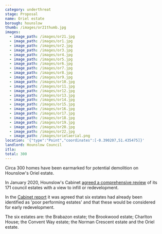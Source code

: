 ```yaml
---
category: underthreat
stage: Proposal
name: Oriel estate 
borough: hounslow 
thumb: /images/or21thumb.jpg
images:
  - image_path: /images/or21.jpg
  - image_path: /images/or1.jpg
  - image_path: /images/or2.jpg
  - image_path: /images/or3.jpg
  - image_path: /images/or4.jpg
  - image_path: /images/or5.jpg
  - image_path: /images/or6.jpg
  - image_path: /images/or7.jpg
  - image_path: /images/or8.jpg
  - image_path: /images/or9.jpg
  - image_path: /images/or10.jpg
  - image_path: /images/or11.jpg
  - image_path: /images/or12.jpg
  - image_path: /images/or13.jpg
  - image_path: /images/or14.jpg
  - image_path: /images/or15.jpg
  - image_path: /images/or16.jpg
  - image_path: /images/or17.jpg
  - image_path: /images/or18.jpg
  - image_path: /images/or19.jpg
  - image_path: /images/or20.jpg
  - image_path: /images/or22.jpg
  - image_path: /images/orielaerial.png
location: '{"type":"Point","coordinates":[-0.390207,51.435475]}'
landlord: Hounslow Council
itla:
total: 300
---
```

Circa 300 homes have been earmarked for potential demolition on Hounslow's Oriel estate.

In January 2020, Hounslow's Cabinet [agreed a comprehensive review](https://democraticservices.hounslow.gov.uk/documents/s157644/CEX432%20Housing%20Estate%20Regeneration%20Programme.pdf) of its 171 council estates with a view to infill or redevelopment.

In the [Cabinet report](https://democraticservices.hounslow.gov.uk/documents/s157644/CEX432%20Housing%20Estate%20Regeneration%20Programme.pdf) it was agreed that six estates had already been identified as 'poor performing estates' and that these would be considered for early redevelopment.

The six estates are: the Brabazon estate; the Brookwood estate; Charlton House; the Convent Way estate; the Norman Crescent estate and the Oriel estate.

